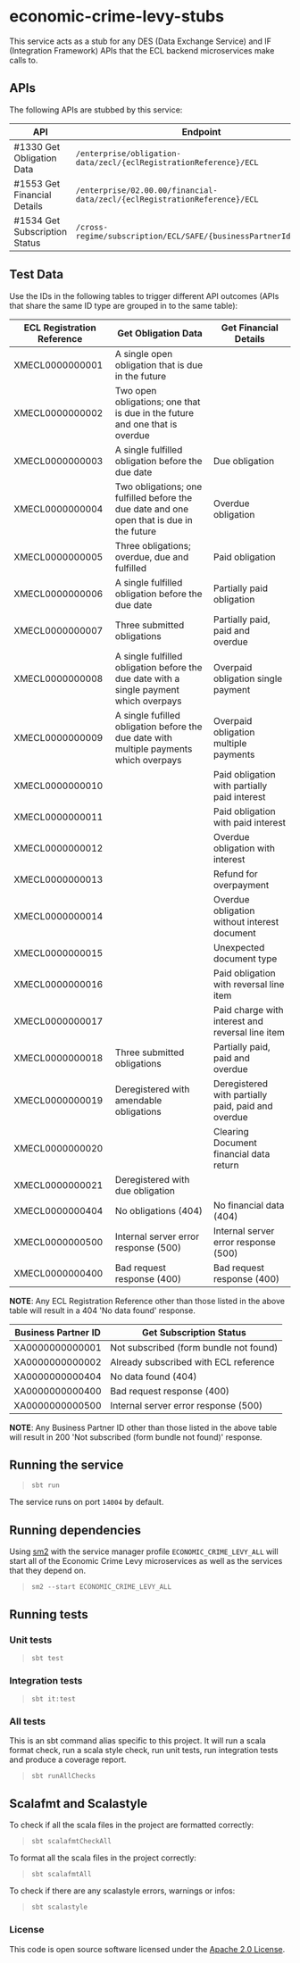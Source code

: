 # economic-crime-levy-stubs

This service acts as a stub for any DES (Data Exchange Service) and IF (Integration Framework) APIs that the ECL backend
microservices make calls to.

## APIs

The following APIs are stubbed by this service:

| API                           | Endpoint                                                                  | Method |
|-------------------------------|---------------------------------------------------------------------------|--------|
| #1330 Get Obligation Data     | `/enterprise/obligation-data/zecl/{eclRegistrationReference}/ECL`         | GET    |
| #1553 Get Financial Details   | `/enterprise/02.00.00/financial-data/zecl/{eclRegistrationReference}/ECL` | GET    |
| #1534 Get Subscription Status | `/cross-regime/subscription/ECL/SAFE/{businessPartnerId}/status`          | GET    |

## Test Data

Use the IDs in the following tables to trigger different API outcomes (APIs that share the same ID type are grouped in
to the same table):

| ECL Registration Reference | Get Obligation Data                                                                       | Get Financial Details                              |
|----------------------------|-------------------------------------------------------------------------------------------|----------------------------------------------------|
| XMECL0000000001            | A single open obligation that is due in the future                                        |                                                    |
| XMECL0000000002            | Two open obligations; one that is due in the future and one that is overdue               |                                                    |
| XMECL0000000003            | A single fulfilled obligation before the due date                                         | Due obligation                                     |
| XMECL0000000004            | Two obligations; one fulfilled before the due date and one open that is due in the future | Overdue obligation                                 |
| XMECL0000000005            | Three obligations; overdue, due and fulfilled                                             | Paid obligation                                    |
| XMECL0000000006            | A single fulfilled obligation before the due date                                         | Partially paid obligation                          |
| XMECL0000000007            | Three submitted obligations                                                               | Partially paid, paid and overdue                   |
| XMECL0000000008            | A single fulfilled obligation before the due date with a single payment which overpays    | Overpaid obligation single payment                 |
| XMECL0000000009            | A single fufilled obligation before the due date with multiple payments which overpays    | Overpaid obligation multiple payments              |
| XMECL0000000010            |                                                                                           | Paid obligation with partially paid interest       |
| XMECL0000000011            |                                                                                           | Paid obligation with  paid interest                |
| XMECL0000000012            |                                                                                           | Overdue obligation with interest                   |
| XMECL0000000013            |                                                                                           | Refund for overpayment                             |
| XMECL0000000014            |                                                                                           | Overdue obligation without interest document       |
| XMECL0000000015            |                                                                                           | Unexpected document type                           |
| XMECL0000000016            |                                                                                           | Paid obligation with reversal line item            |
| XMECL0000000017            |                                                                                           | Paid charge with interest and reversal line item   |
| XMECL0000000018            | Three submitted obligations                                                               | Partially paid, paid and overdue                   |
| XMECL0000000019            | Deregistered with amendable obligations                                                   | Deregistered with partially paid, paid and overdue |
| XMECL0000000020            |                                                                                           | Clearing Document financial data return            |
| XMECL0000000021            | Deregistered with due obligation                                                          |                                                    |
| XMECL0000000404            | No obligations (404)                                                                      | No financial data (404)                            |
| XMECL0000000500            | Internal server error response (500)                                                      | Internal server error response (500)               |
| XMECL0000000400            | Bad request response (400)                                                                | Bad request response (400)                         |

**NOTE**: Any ECL Registration Reference other than those listed in the above table will result in a 404 'No data found'
response.

| Business Partner ID | Get Subscription Status                |
|---------------------|----------------------------------------|
| XA0000000000001     | Not subscribed (form bundle not found) |
| XA0000000000002     | Already subscribed with ECL reference  |
| XA0000000000404     | No data found (404)                    |
| XA0000000000400     | Bad request response (400)             |
| XA0000000000500     | Internal server error response (500)   |

**NOTE**: Any Business Partner ID other than those listed in the above table will result in 200 'Not subscribed (form
bundle not found)' response.

## Running the service

> `sbt run`

The service runs on port `14004` by default.

## Running dependencies

Using [sm2](https://github.com/hmrc/sm2)
with the service manager profile `ECONOMIC_CRIME_LEVY_ALL` will start
all of the Economic Crime Levy microservices as well as the services
that they depend on.

> `sm2 --start ECONOMIC_CRIME_LEVY_ALL`

## Running tests

### Unit tests

> `sbt test`

### Integration tests

> `sbt it:test`

### All tests

This is an sbt command alias specific to this project. It will run a scala format
check, run a scala style check, run unit tests, run integration tests and produce a coverage report.
> `sbt runAllChecks`

## Scalafmt and Scalastyle

To check if all the scala files in the project are formatted correctly:
> `sbt scalafmtCheckAll`

To format all the scala files in the project correctly:
> `sbt scalafmtAll`

To check if there are any scalastyle errors, warnings or infos:
> `sbt scalastyle`

### License

This code is open source software licensed under
the [Apache 2.0 License]("http://www.apache.org/licenses/LICENSE-2.0.html").